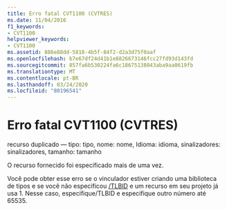 ```yaml
---
title: Erro fatal CVT1100 (CVTRES)
ms.date: 11/04/2016
f1_keywords:
- CVT1100
helpviewer_keywords:
- CVT1100
ms.assetid: 886e88dd-5818-4b5f-84f2-d2a3d75f0aaf
ms.openlocfilehash: b7e67df24d41b1e8826673146fcc27fd93d143fd
ms.sourcegitcommit: 857fa6b530224fa6c18675138043aba9aa0619fb
ms.translationtype: MT
ms.contentlocale: pt-BR
ms.lasthandoff: 03/24/2020
ms.locfileid: "80196541"
---
```

# <a name="cvtres-fatal-error-cvt1100"></a>Erro fatal CVT1100 (CVTRES)

recurso duplicado — tipo: tipo, nome: nome, Idioma: idioma, sinalizadores: sinalizadores, tamanho: tamanho

O recurso fornecido foi especificado mais de uma vez.

Você pode obter esse erro se o vinculador estiver criando uma biblioteca de tipos e se você não especificou [/TLBID](../../build/reference/tlbid-specify-resource-id-for-typelib.md) e um recurso em seu projeto já usa 1. Nesse caso, especifique/TLBID e especifique outro número até 65535.
